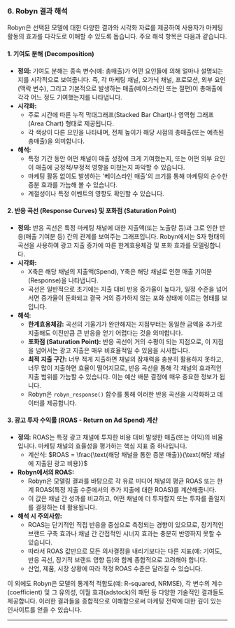
### 6. Robyn 결과 해석

Robyn은 선택된 모델에 대한 다양한 결과와 시각화 자료를 제공하여 사용자가 마케팅 활동의 효과를 다각도로 이해할 수 있도록 돕습니다. 주요 해석 항목은 다음과 같습니다.

#### **1. 기여도 분해 (Decomposition)**

* **정의:** 기여도 분해는 종속 변수(예: 총매출)가 어떤 요인들에 의해 얼마나 설명되는지를 시각적으로 보여줍니다. 즉, 각 마케팅 채널, 오가닉 채널, 프로모션, 외부 요인(맥락 변수), 그리고 기본적으로 발생하는 매출(베이스라인 또는 절편)이 총매출에 각각 어느 정도 기여했는지를 나타냅니다.
* **시각화:**
    * 주로 시간에 따른 누적 막대그래프(Stacked Bar Chart)나 영역형 그래프(Area Chart) 형태로 제공됩니다.
    * 각 색상이 다른 요인을 나타내며, 전체 높이가 해당 시점의 총매출(또는 예측된 총매출)을 의미합니다.
* **해석:**
    * 특정 기간 동안 어떤 채널이 매출 성장에 크게 기여했는지, 또는 어떤 외부 요인이 매출에 긍정적/부정적 영향을 미쳤는지 파악할 수 있습니다.
    * 마케팅 활동 없이도 발생하는 '베이스라인 매출'의 크기를 통해 마케팅의 순수한 증분 효과를 가늠해 볼 수 있습니다.
    * 계절성이나 특정 이벤트의 영향도 확인할 수 있습니다.

#### **2. 반응 곡선 (Response Curves) 및 포화점 (Saturation Point)**

* **정의:** 반응 곡선은 특정 마케팅 채널에 대한 지출액(또는 노출량 등)과 그로 인한 반응(매출 기여분 등) 간의 관계를 보여주는 그래프입니다. Robyn에서는 S자 형태의 곡선을 사용하여 광고 지출 증가에 따른 한계효용체감 및 포화 효과를 모델링합니다.
* **시각화:**
    * X축은 해당 채널의 지출액(Spend), Y축은 해당 채널로 인한 매출 기여분(Response)을 나타냅니다.
    * 곡선은 일반적으로 초기에는 지출 대비 반응 증가율이 높다가, 일정 수준을 넘어서면 증가율이 둔화되고 결국 거의 증가하지 않는 포화 상태에 이르는 형태를 보입니다.
* **해석:**
    * **한계효용체감:** 곡선의 기울기가 완만해지는 지점부터는 동일한 금액을 추가로 지출해도 이전만큼 큰 반응을 얻기 어렵다는 것을 의미합니다.
    * **포화점 (Saturation Point):** 반응 곡선이 거의 수평이 되는 지점으로, 이 지점을 넘어서는 광고 지출은 매우 비효율적일 수 있음을 시사합니다.
    * **최적 지출 구간:** 너무 적게 지출하면 채널의 잠재력을 충분히 활용하지 못하고, 너무 많이 지출하면 효율이 떨어지므로, 반응 곡선을 통해 각 채널의 효과적인 지출 범위를 가늠할 수 있습니다. 이는 예산 배분 결정에 매우 중요한 정보가 됩니다.
    * Robyn은 `robyn_response()` 함수를 통해 이러한 반응 곡선을 시각화하고 데이터를 제공합니다.

#### **3. 광고 투자 수익률 (ROAS - Return on Ad Spend) 계산**

* **정의:** ROAS는 특정 광고 채널에 투자한 비용 대비 발생한 매출(또는 이익)의 비율입니다. 마케팅 채널의 효율성을 평가하는 핵심 지표 중 하나입니다.
    * 계산식: $ROAS = \frac{\text{해당 채널을 통한 증분 매출}}{\text{해당 채널에 지출된 광고 비용}}$
* **Robyn에서의 ROAS:**
    * Robyn은 모델링 결과를 바탕으로 각 유료 미디어 채널의 평균 ROAS 또는 한계 ROAS(특정 지출 수준에서의 추가 지출에 대한 ROAS)를 계산해줍니다.
    * 이 값은 채널 간 성과를 비교하고, 어떤 채널에 더 투자할지 또는 투자를 줄일지를 결정하는 데 활용됩니다.
* **해석 시 주의사항:**
    * ROAS는 단기적인 직접 반응을 중심으로 측정되는 경향이 있으므로, 장기적인 브랜드 구축 효과나 채널 간 간접적인 시너지 효과는 충분히 반영하지 못할 수 있습니다.
    * 따라서 ROAS 값만으로 모든 의사결정을 내리기보다는 다른 지표(예: 기여도, 반응 곡선, 장기적 브랜드 영향 등)와 함께 종합적으로 고려해야 합니다.
    * 산업, 제품, 시장 상황에 따라 적정 ROAS 수준은 달라질 수 있습니다.

이 외에도 Robyn은 모델의 통계적 적합도(예: R-squared, NRMSE), 각 변수의 계수(coefficient) 및 그 유의성, 이월 효과(adstock)의 패턴 등 다양한 기술적인 결과들도 제공합니다. 이러한 결과들을 종합적으로 이해함으로써 마케팅 전략에 대한 깊이 있는 인사이트를 얻을 수 있습니다.

---
